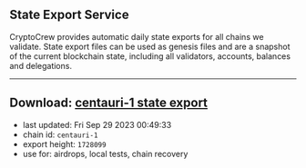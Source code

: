 ## State Export Service
CryptoCrew provides automatic daily state exports for all chains we validate. State export files can be used as genesis files and are a snapshot of the current blockchain state, including all validators, accounts, balances and delegations.

---
**Download: [centauri-1 state export](https://dl.ccvalidators.com/SERVICE/composable/centauri-1_export_1728099.json)**
---

- last updated: Fri Sep 29 2023 00:49:33
- chain id: `centauri-1`
- export height: `1728099`
- use for: airdrops, local tests, chain recovery
